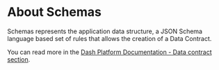 # About Schemas

Schemas represents the application data structure, a JSON Schema language based set of rules that allows the creation of a Data Contract.

You can read more in the [Dash Platform Documentation - Data contract section](https://dashplatform.readme.io/docs/explanation-platform-protocol-data-contract).